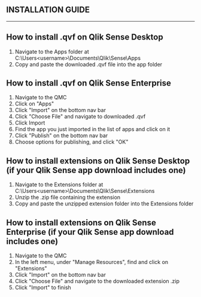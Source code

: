 INSTALLATION GUIDE
------------------
------------------


How to install .qvf on Qlik Sense Desktop
-----------------------------------------
1. Navigate to the Apps folder at C:\Users\<username>\Documents\Qlik\Sense\Apps
2. Copy and paste the downloaded .qvf file into the app folder


How to install .qvf on Qlik Sense Enterprise
--------------------------------------------
1. Navigate to the QMC
2. Click on "Apps"
3. Click "Import" on the bottom nav bar
4. Click "Choose File" and navigate to downloaded .qvf
5. Click Import
6. Find the app you just imported in the list of apps and click on it
7. Click "Publish" on the bottom nav bar
8. Choose options for publishing, and click "OK"


How to install extensions on Qlik Sense Desktop (if your Qlik Sense app download includes one)
----------------------------------------------------------------------------------------------
1. Navigate to the Extensions folder at C:\Users\<username>\Documents\Qlik\Sense\Extensions
2. Unzip the .zip file containing the extension
2. Copy and paste the unzipped extension folder into the Extensions folder


How to install extensions on Qlik Sense Enterprise (if your Qlik Sense app download includes one)
-------------------------------------------------------------------------------------------------
1. Navigate to the QMC
2. In the left menu, under "Manage Resources", find and click on "Extensions"
3. Click "Import" on the bottom nav bar
4. Click "Choose File" and navigate to the downloaded extension .zip 
5. Click "Import" to finish
